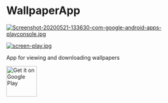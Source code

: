 # WallpaperApp

[![Screenshot-20200521-133630-com-google-android-apps-playconsole.jpg](https://i.postimg.cc/6p8VYpH2/Screenshot-20200521-133630-com-google-android-apps-playconsole.jpg)](https://postimg.cc/4YTh3sRs)

[![screen-play.jpg](https://i.postimg.cc/1RFLYyjd/screen-play.jpg)](https://postimg.cc/hhSyXRg8)

App for viewing and downloading wallpapers

<a href="https://play.google.com/store/apps/details?id=com.georgcantor.wallpaperapp" target="_blank"><img alt="Get it on Google Play" src="https://play.google.com/intl/en_us/badges/images/generic/en-play-badge.png" height="80"/></a>

